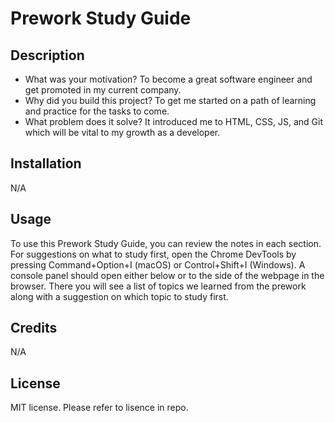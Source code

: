 # Prework Study Guide

## Description

- What was your motivation?
To become a great software engineer and get promoted in my current company.
- Why did you build this project? 
To get me started on a path of learning and practice for the tasks to come.
- What problem does it solve?
It introduced me to HTML, CSS, JS, and Git which will be vital to my growth as a developer.

## Installation

N/A

## Usage

To use this Prework Study Guide, you can review the notes in each section. For suggestions on what to study first, open the Chrome DevTools by pressing Command+Option+I (macOS) or Control+Shift+I (Windows). A console panel should open either below or to the side of the webpage in the browser. There you will see a list of topics we learned from the prework along with a suggestion on which topic to study first.


## Credits

N/A

## License

MIT license. Please refer to lisence in repo. 



